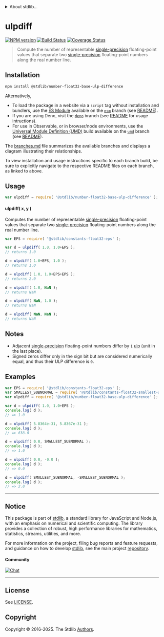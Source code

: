 <!--

@license Apache-2.0

Copyright (c) 2025 The Stdlib Authors.

Licensed under the Apache License, Version 2.0 (the "License");
you may not use this file except in compliance with the License.
You may obtain a copy of the License at

   http://www.apache.org/licenses/LICENSE-2.0

Unless required by applicable law or agreed to in writing, software
distributed under the License is distributed on an "AS IS" BASIS,
WITHOUT WARRANTIES OR CONDITIONS OF ANY KIND, either express or implied.
See the License for the specific language governing permissions and
limitations under the License.

-->


<details>
  <summary>
    About stdlib...
  </summary>
  <p>We believe in a future in which the web is a preferred environment for numerical computation. To help realize this future, we've built stdlib. stdlib is a standard library, with an emphasis on numerical and scientific computation, written in JavaScript (and C) for execution in browsers and in Node.js.</p>
  <p>The library is fully decomposable, being architected in such a way that you can swap out and mix and match APIs and functionality to cater to your exact preferences and use cases.</p>
  <p>When you use stdlib, you can be absolutely certain that you are using the most thorough, rigorous, well-written, studied, documented, tested, measured, and high-quality code out there.</p>
  <p>To join us in bringing numerical computing to the web, get started by checking us out on <a href="https://github.com/stdlib-js/stdlib">GitHub</a>, and please consider <a href="https://opencollective.com/stdlib">financially supporting stdlib</a>. We greatly appreciate your continued support!</p>
</details>

# ulpdiff

[![NPM version][npm-image]][npm-url] [![Build Status][test-image]][test-url] [![Coverage Status][coverage-image]][coverage-url] <!-- [![dependencies][dependencies-image]][dependencies-url] -->

> Compute the number of representable [single-precision][single-precision] floating-point values that separate two [single-precision][single-precision] floating-point numbers along the real number line.

<!-- Section to include introductory text. Make sure to keep an empty line after the intro `section` element and another before the `/section` close. -->

<section class="intro">

</section>

<!-- /.intro -->

<!-- Package usage documentation. -->

<section class="installation">

## Installation

```bash
npm install @stdlib/number-float32-base-ulp-difference
```

Alternatively,

-   To load the package in a website via a `script` tag without installation and bundlers, use the [ES Module][es-module] available on the [`esm`][esm-url] branch (see [README][esm-readme]).
-   If you are using Deno, visit the [`deno`][deno-url] branch (see [README][deno-readme] for usage intructions).
-   For use in Observable, or in browser/node environments, use the [Universal Module Definition (UMD)][umd] build available on the [`umd`][umd-url] branch (see [README][umd-readme]).

The [branches.md][branches-url] file summarizes the available branches and displays a diagram illustrating their relationships.

To view installation and usage instructions specific to each branch build, be sure to explicitly navigate to the respective README files on each branch, as linked to above.

</section>

<section class="usage">

## Usage

```javascript
var ulpdiff = require( '@stdlib/number-float32-base-ulp-difference' );
```

#### ulpdiff( x, y )

Computes the number of representable [single-precision][single-precision] floating-point values that separate two [single-precision][single-precision] floating-point numbers along the real number line.

```javascript
var EPS = require( '@stdlib/constants-float32-eps' );

var d = ulpdiff( 1.0, 1.0+EPS );
// returns 1.0

d = ulpdiff( 1.0+EPS, 1.0 );
// returns 1.0

d = ulpdiff( 1.0, 1.0+EPS+EPS );
// returns 2.0

d = ulpdiff( 1.0, NaN );
// returns NaN

d = ulpdiff( NaN, 1.0 );
// returns NaN

d = ulpdiff( NaN, NaN );
// returns NaN
```

</section>

<!-- /.usage -->

<!-- Package usage notes. Make sure to keep an empty line after the `section` element and another before the `/section` close. -->

<section class="notes">

## Notes

-   Adjacent [single-precision][single-precision] floating-point numbers differ by `1` [ulp][ulp] (unit in the last place).
-   Signed zeros differ only in the sign bit but are considered numerically equal, and thus their ULP difference is `0`.

</section>

<!-- /.notes -->

<!-- Package usage examples. -->

<section class="examples">

## Examples

<!-- eslint no-undef: "error" -->

```javascript
var EPS = require( '@stdlib/constants-float32-eps' );
var SMALLEST_SUBNORMAL = require( '@stdlib/constants-float32-smallest-subnormal' );
var ulpdiff = require( '@stdlib/number-float32-base-ulp-difference' );

var d = ulpdiff( 1.0, 1.0+EPS );
console.log( d );
// => 1.0

d = ulpdiff( 5.8364e-31, 5.8367e-31 );
console.log( d );
// => 638.0

d = ulpdiff( 0.0, SMALLEST_SUBNORMAL );
console.log( d );
// => 1.0

d = ulpdiff( 0.0, -0.0 );
console.log( d );
// => 0.0

d = ulpdiff( SMALLEST_SUBNORMAL, -SMALLEST_SUBNORMAL );
console.log( d );
// => 2.0
```

</section>

<!-- /.examples -->

<!-- Section for related `stdlib` packages. Do not manually edit this section, as it is automatically populated. -->

<section class="related">

</section>

<!-- /.related -->

<!-- Section for all links. Make sure to keep an empty line after the `section` element and another before the `/section` close. -->


<section class="main-repo" >

* * *

## Notice

This package is part of [stdlib][stdlib], a standard library for JavaScript and Node.js, with an emphasis on numerical and scientific computing. The library provides a collection of robust, high performance libraries for mathematics, statistics, streams, utilities, and more.

For more information on the project, filing bug reports and feature requests, and guidance on how to develop [stdlib][stdlib], see the main project [repository][stdlib].

#### Community

[![Chat][chat-image]][chat-url]

---

## License

See [LICENSE][stdlib-license].


## Copyright

Copyright &copy; 2016-2025. The Stdlib [Authors][stdlib-authors].

</section>

<!-- /.stdlib -->

<!-- Section for all links. Make sure to keep an empty line after the `section` element and another before the `/section` close. -->

<section class="links">

[npm-image]: http://img.shields.io/npm/v/@stdlib/number-float32-base-ulp-difference.svg
[npm-url]: https://npmjs.org/package/@stdlib/number-float32-base-ulp-difference

[test-image]: https://github.com/stdlib-js/number-float32-base-ulp-difference/actions/workflows/test.yml/badge.svg?branch=main
[test-url]: https://github.com/stdlib-js/number-float32-base-ulp-difference/actions/workflows/test.yml?query=branch:main

[coverage-image]: https://img.shields.io/codecov/c/github/stdlib-js/number-float32-base-ulp-difference/main.svg
[coverage-url]: https://codecov.io/github/stdlib-js/number-float32-base-ulp-difference?branch=main

<!--

[dependencies-image]: https://img.shields.io/david/stdlib-js/number-float32-base-ulp-difference.svg
[dependencies-url]: https://david-dm.org/stdlib-js/number-float32-base-ulp-difference/main

-->

[chat-image]: https://img.shields.io/gitter/room/stdlib-js/stdlib.svg
[chat-url]: https://app.gitter.im/#/room/#stdlib-js_stdlib:gitter.im

[stdlib]: https://github.com/stdlib-js/stdlib

[stdlib-authors]: https://github.com/stdlib-js/stdlib/graphs/contributors

[umd]: https://github.com/umdjs/umd
[es-module]: https://developer.mozilla.org/en-US/docs/Web/JavaScript/Guide/Modules

[deno-url]: https://github.com/stdlib-js/number-float32-base-ulp-difference/tree/deno
[deno-readme]: https://github.com/stdlib-js/number-float32-base-ulp-difference/blob/deno/README.md
[umd-url]: https://github.com/stdlib-js/number-float32-base-ulp-difference/tree/umd
[umd-readme]: https://github.com/stdlib-js/number-float32-base-ulp-difference/blob/umd/README.md
[esm-url]: https://github.com/stdlib-js/number-float32-base-ulp-difference/tree/esm
[esm-readme]: https://github.com/stdlib-js/number-float32-base-ulp-difference/blob/esm/README.md
[branches-url]: https://github.com/stdlib-js/number-float32-base-ulp-difference/blob/main/branches.md

[stdlib-license]: https://raw.githubusercontent.com/stdlib-js/number-float32-base-ulp-difference/main/LICENSE

[single-precision]: https://en.wikipedia.org/wiki/Single-precision_floating-point_format

[ulp]: https://en.wikipedia.org/wiki/Unit_in_the_last_place

<!-- <related-links> -->

<!-- </related-links> -->

</section>

<!-- /.links -->
